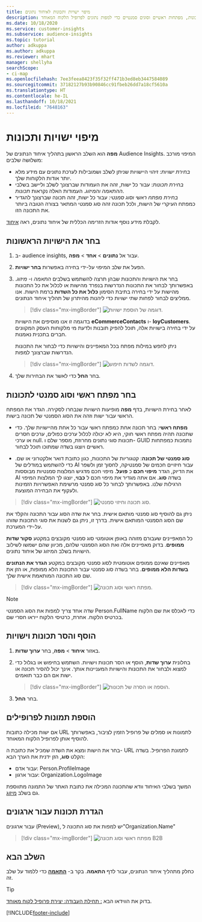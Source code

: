 ```yaml
---
title: מיפוי ישויות ותכונות לאיחוד נתונים
description: בחר ישויות, תכונות, מפתחות ראשיים וסוגים סמנטיים כדי למפות נתונים לפרופיל הלקוח המאוחד.
ms.date: 10/18/2020
ms.service: customer-insights
ms.subservice: audience-insights
ms.topic: tutorial
author: adkuppa
ms.author: adkuppa
ms.reviewer: mhart
manager: shellyha
searchScope:
- ci-map
ms.openlocfilehash: 7ee3feea8423f35f32ff471b3ed8eb3447584089
ms.sourcegitcommit: 37182127b93b90846cc91fbeb26dd7a18cf5610a
ms.translationtype: HT
ms.contentlocale: he-IL
ms.lasthandoff: 10/18/2021
ms.locfileid: "7648163"
---
```

# <a name="map-entities-and-attributes"></a>מיפוי ישויות ותכונות

**מפה** הוא השלב הראשון בתהליך איחוד הנתונים של Audience Insights. המיפוי מורכב משלושה שלבים:

- *בחירת ישויות*: זיהוי היישויות שניתן לשלב ושמובילות לערכת נתונים עם מידע מלא יותר אודות הלקוחות שלך.
- *בחירת תכונות*: עבור כל ישות, זהה את העמודות שברצונך לשלב וליישב בשלבי *ההתאמה* *והמיזוג*. העמודות האלה נקראות *תכונות*.
- *בחירת מפתח ראשי וסוג סמנטי*: עבור כל ישות, זהה תכונה שברצונך להגדיר כמפתח העיקרי של הישות, ולכל תכונה זהה סוג סמנטי המתאר בצורה הטובה ביותר את התכונה הזו.

לקבלת מידע נוסף אודות הזרימה הכללית של איחוד נתונים, ראה [איחוד](data-unification.md).

## <a name="select-the-first-entities"></a>בחר את הישויות הראשונות

1. ב- audience insights, עבור אל **נתונים** > **אחד** > **מפה**.

2. הפעל את שלב המיפוי על-ידי בחירה באפשרות **בחר ישויות**.

3. בחר את הישויות והתכונות שבהן תרצה להשתמש בשלבים *התאמה* ו- *מיזוג*. באפשרותך לבחור את התכונות הנדרשות בנפרד מהישות או לכלול את כל התכונות מהישות על ידי בחירה בתיבת הסימון **כלול את כל השדות** ברמת הישות. אנו ממליצים לבחור לפחות שתי ישויות כדי ליהנות מהיתרון של תהליך איחוד הנתונים.

   > [!div class="mx-imgBorder"]
   > ![דוגמה של הוספת ישויות.](media/data-manager-configure-map-add-entities-example.png "דוגמה של הוספת ישויות")

   בדוגמה זו אנו מוסיפים את הישויות **eCommerceContacts** ו- **loyCustomers**. על ידי בחירה בישויות אלה, תוכל להפיק תובנות ולדעת מי מלקוחות העסק המקוונים חברים בתכנית נאמנות.
   
   ניתן לחפש במילות מפתח בכל המאפיינים והישויות כדי לבחור את התכונות הנדרשות שברצונך למפות.
   
     > [!div class="mx-imgBorder"]
   > ![דוגמה לשדות חיפוש.](media/data-manager-configure-map-search-fields-example.png "דוגמה לשדות חיפוש")

4. בחר **החל** כדי לאשר את הבחירות שלך.

## <a name="select-primary-key-and-semantic-type-for-attributes"></a>בחר מפתח ראשי וסוג סמנטי לתכונות

לאחר בחירת הישויות, בדף **מפה** מופיעות הישויות שנבחרו לסקירה. הגדר את המפתח הראשי עבור ישות וזהה את הסוג הסמנטי של תכונה בישות.

- **מפתח ראשי**: בחר תכונה אחת כמפתח ראשי עבור כל אחת מהיישויות שלך. כדי שתכונה תהיה מפתח ראשי חוקי, היא לא יכולה לכלול ערכים כפולים, ערכים חסרים או ערכי null. תכונות סוגי נתונים מחרוזת, מספר שלם ו- GUID נתמכות כמפתחות ראשיים ויוצגו בשדה שמתוכו תוכל לבחור.

- **סוג סמנטי של תכונה**: קטגוריות של התכונות, כגון כתובת דואר אלקטרוני או שם. כדי להשתמש במודלים של AI עבור חיזויים חכמים של סמנטיקה, לחסוך זמן ולשפר את הדיוק, הגדר **מיפוי חכם** כ **פועל**. מיפוי חכם מדגיש המלצות סמנטיות מבוססות AI בשדה **סוג**. אם אתה מגדיר את מיפוי חכם ל **כבוי**, יוצגו לך המלצות המיפוי הרגילות שלנו. באפשרותך לבחור כל סוג סמנטי מרשימת האפשרויות הזמינות ולעקוף את הבחירה המוצעת.

> [!div class="mx-imgBorder"]
> ![סוג תכונה וחיזוי סמנטי.](media/data-manager-configure-map-add-attributes-semantic-prediction.png "סוג תכונה וחיזוי סמנטי")

ניתן גם להוסיף סוג סמנטי מותאם אישית. בחר את שדה הסוג עבור התכונה והקלד את שם הסוג הסמנטי המותאם אישית. בדרך זו, ניתן גם לשנות את סוגי התכונות שזוהו על-ידי המערכת.

כל המאפיינים שעבורם מזוהה באופן אוטומטי סוג סמנטי מקובצים במקטע **סקור שדות ממופים**. בדוק מאפיינים אלה ואת הסוג הסמנטי שלהם, מכיוון שהם ישמשו לשילוב הישויות בשלב המיזוג של איחוד נתונים.

מאפיינים שאינם ממופים אוטומטית לסוג סמנטי מקובצים במקטע **הגדר את הנתונים בשדות הלא ממופים**. בחר בשדה סוג סמנטי עבור התכונות הלא ממופות, או הזן את שם סוג התכונה המותאמת אישית שלך.

> [!div class="mx-imgBorder"]
> ![מפתח ראשי וסוג תכונה.](media/data-manager-configure-map-add-attributes.png "מפתח ראשי וסוג תכונה")

> [!NOTE]
> שדה אחד צריך למפות את הסוג הסמנטי Person.FullName כדי לאכלס את שם הלקוח בכרטיס הלקוח. אחרת, כרטיסי הלקוח ייראו חסרי שם. 

## <a name="add-and-remove-attributes-and-entities"></a>הוסף והסר תכונות וישויות

1. באזור **איחוד** > **מפה**, בחר **ערוך שדות**.

2. בחלונית **ערוך שדות**, הוסף או הסר תכונות וישויות. השתמש בחיפוש או בגלול כדי למצוא ולבחור את התכונות והישויות המעניינות אותך. אינך יכול להסיר תכונה או ישות אם הם כבר תואמים.

   > [!div class="mx-imgBorder"]
   > ![הוספה או הסרה של תכונות.](media/configure-data-map-edit.png "הוספה או הסרה של תכונות")

3. בחר **החל**.

## <a name="add-images-to-profiles"></a>הוספת תמונות לפרופילים

אם ישות מכילה כתובות URL לתמונות או סמלים של פרופיל הזמין לציבור, באפשרותך להוסיף אותן לפרופיל הלקוח המאוחד.

בחר את הישות ומצא את השדה שמכיל את כתובת ה- URL לתמונת הפרופיל. בשדה הקלט **סוג**, הזן ידנית את הערך הבא: 
- עבור אדם: Person.ProfileImage
- עבור ארגון: Organization.LogoImage

המשך בשלבי האיחוד וודא שהתכונה המכילה את כתובת האתר של התמונה מתווספת גם בשלב [מיזוג](merge-entities.md).

## <a name="set-attributes-for-organizations"></a>הגדרת תכונות עבור ארגונים

עבור ארגונים (Preview), יש למפות את סוג התכונה ל"Organization.Name"
> [!div class="mx-imgBorder"]
> ![מפתח ראשי וסוג תכונה B2B](media/configure-data-map-edit-b2b.png "מפתח ראשי וסוג תכונה B2B")

## <a name="next-step"></a>השלב הבא

כחלק מתהליך איחוד הנתונים, עבור לדף **התאמה**. בקר ב- [**התאמה**](match-entities.md) כדי ללמוד על שלב זה.

> [!TIP]
> בדוק את הווידאו הבא [: תחילת העבודה: יצירת פרופיל לקוח מאוחד](https://youtu.be/oBfGEhucAxs).


[!INCLUDE[footer-include](../includes/footer-banner.md)]